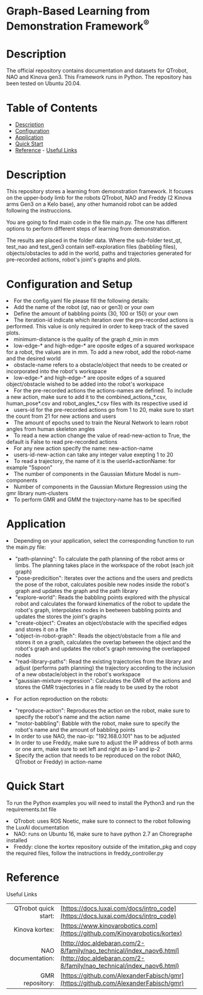 <!--
* Graph-Based Learning from Demonstration Framework
*
* Copyright (c) 2024 Natalia Quiroga Perez. All rights reserved.
*
* This software may be modified and distributed
* under the terms of the BSD 3-Clause license.
*
* Refer to the LICENSE file for details.
*
-->

<h1>Graph-Based Learning from Demonstration Framework<sup>®</sup></h1>

<a id="markdown-description" name="description"></a>
# Description

The official repository contains documentation and datasets for QTrobot, NAO and Kinova gen3. This Framework runs in Python.
The repository has been tested on Ubuntu 20.04.

<h1>Table of Contents</h1>

<!-- TOC -->

- [Description](#description)
- [Configuration](#config)
- [Application](#application)
- [Quick Start](#quickstart)
- [Reference](#reference)
      - [Useful Links](#useful-links)

<a id="description" name="description"></a>
<h1> Description</h1>

This repository stores a learning from demonstration framework. It focuses on the upper-body limb for the robots QTrobot, NAO and Freddy (2 Kinova arms Gen3 on a Kelo base), any other humanoid robot can be added following the instruccions.

You are going to find main code in the file main.py. The one has different options to perform different steps of learning from demonstration.

The results are placed in the folder data. Where the sub-folder test_qt, test_nao and test_gen3 contain self-exploration files (babbling files), objects/obstacles to add in the world, paths and trajectories generated for pre-recorded actions, robot's joint's graphs and plots.


<a id="config" name="Configuration"></a>
<h1> Configuration and Setup</h1>

<li>For the config.yaml file please fill the following details:</li>
<lu>
      <li> Add the name of the robot (qt, nao or gen3) or your own</li>
      <li> Define the amount of babbling points (30, 100 or 150) or your own</li>
      <li> The iteration-id indicate which iteration over the pre-recorded actions is performed. This value is only required in order to keep track of the saved plots.  </li>
      <li> minimum-distance is the quality of the graph d_min in mm </li>
      <li> low-edge-* and high-edge-* are oposite edges of a squared workspace for a robot, the values are in mm. To add a new robot, add the robot-name and the desired world </li>
      <li> obstacle-name refers to a obstacle/object that needs to be created or incorporated into the robot's workspace </li>
      <li> low-edge-* and high-edge-* are oposite edges of a squared object/obstacle wished to be added into the robot's workspace </li>
      <li> For the pre-recorded actions the actions-names are defined. To include a new action, make sure to add it to the combined_actions_*.csv, human_pose*.csv and robot_angles_*.csv               files with its respective used id</li>
      <li> users-id for the pre-recorded actions go from 1 to 20, make sure to start the count from 21 for new actions and users </li>
      <li> The amount of epochs used to train the Neural Network to learn robot angles from human skeleton angles </li>
      <li> To read a new action change the value of read-new-action to True, the default is False to read pre-recorded actions</li>
      <li> For any new action specify the name: new-action-name </li>
      <li> users-id-new-action can take any integer value exepting 1 to 20</li>
      <li> To read a trajectory, the name of it is the userId+actionName: for example "5spoon"
      </li>
      <li> The number of components in the Gaussian Mixture Model is num-components</li>
      <li> Number of components in the Gaussian Mixture Regression using the gmr library
      num-clusters </li>
      <li> To perform GMR and GMM the trajectory-name has to be specified</li>
</lu>

<a id="application" name="Application"></a>
<h1> Application</h1>

<li> Depending on your application, select the corresponding function to run the main.py file: </li>
<ul>
      <li>"path-planning": To calculate the path planning of the robot arms or limbs. The planning takes place in the workspace of the robot (each joit graph)</li>
      <li>"pose-predicition": Iterates over the actions and the users and predicts the pose of the robot, calculates posible new nodes inside the robot's graph and updates the graph and               the path library</li>
      <li>"explore-world": Reads the babbling points explored with the physical robot and calculates the forward kinematics of the robot to update the robot's graph, interpolates nodes in             beetween babbling points and updates the stores the joint's graphs</li>
      <li>"create-object": Creates an object/obstacle with the specified edges and stores it on a file</li>
      <li>"object-in-robot-graph": Reads the object/obstacle from a file and stores it on a graph, calculates the overlap between the object and the robot's graph and updates the robot's             graph removing the overlapped nodes</li>
      <li>"read-library-paths": Read the existing trajectories from the library and adjust (performs path planning) the trajectory according to the inclusion of a new obstacle/object in               the robot's workspace</li>
      <li>"gaussian-mixture-regression": Calculates the GMR of the actions and stores the GMR trajectories in a file ready to be used by the robot</li>
</ul>


<li>For action reproduction on the robots:</li>
<ul>
      <li> "reproduce-action": Reproduces the action on the robot, make sure to specify the robot's name and the action name</li>
      <li> "motor-babbling": Babble with the robot, make sure to specify the robot's name and the amount of babbling points</li>
      <li> In order to use NAO, the nao-ip: "192.168.0.101" has to be adjusted
      </li>
      <li> In order to use Freddy, make sure to adjust the IP address of both arms or one arm, make sure to set left and right as ip-1 and ip-2 
      </li>
      <li> Specify the action that needs to be reproduced on the robot (NAO, QTrobot or Freddy) in action-name
      </li>
</ul>

<a id="quickstart" name="quickstart"></a>
<h1> Quick Start </h1>

  To run the Python examples you will need to install the Python3 and run the requirements.txt file</li>
      <li>  QTrobot: uses ROS Noetic, make sure to connect to the robot following the LuxAI documentation</li>
      <li>  NAO: runs on Ubuntu 16, make sure to have python 2.7 an Choregraphe installed </li>
      <li>  Freddy: clone the kortex repository outside of the imitation_pkg and copy the required files, follow the instructions in freddy_controller.py</li>
<h1> Reference </h1>

Useful Links

|  |  |
| ---: | --- |
| QTrobot quick start: | [https://docs.luxai.com/docs/intro_code](https://docs.luxai.com/docs/intro_code) |
| Kinova kortex: | [https://www.kinovarobotics.com](https://github.com/Kinovarobotics/kortex)|
| NAO documentation: | [http://doc.aldebaran.com/2-8/family/nao_technical/index_naov6.html](http://doc.aldebaran.com/2-8/family/nao_technical/index_naov6.html)|
| GMR repository: | [https://github.com/AlexanderFabisch/gmr](https://github.com/AlexanderFabisch/gmr)|

